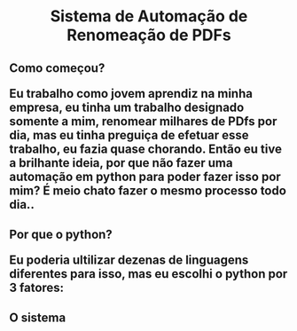 <h1 align='center'>Sistema de Automação de Renomeação de PDFs

<h2>Como começou?
  <p>Eu trabalho como jovem aprendiz na minha empresa, eu tinha um trabalho designado somente a mim, renomear milhares de PDfs por dia, mas eu tinha preguiça de efetuar esse trabalho, eu fazia quase chorando. Então eu tive a brilhante ideia, por que não fazer uma automação em python para poder fazer isso por mim? É meio chato fazer o mesmo processo todo dia..</p>
<h2>Por que o python?
  <p> Eu poderia ultilizar dezenas de linguagens diferentes para isso, mas eu escolhi o python por 3 fatores:</p>
<h2>O sistema
